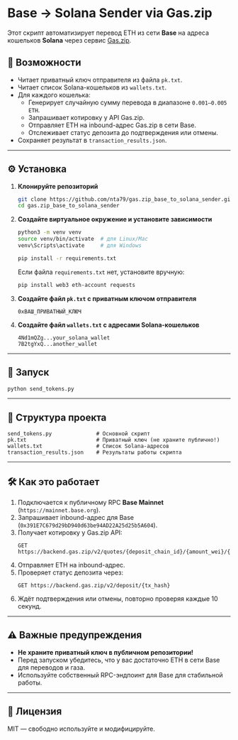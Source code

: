 # Base → Solana Sender via Gas.zip

Этот скрипт автоматизирует перевод ETH из сети **Base** на адреса кошельков **Solana** через сервис [Gas.zip](https://gas.zip).

## 📌 Возможности
- Читает приватный ключ отправителя из файла `pk.txt`.
- Читает список Solana-кошельков из `wallets.txt`.
- Для каждого кошелька:
  - Генерирует случайную сумму перевода в диапазоне `0.001–0.005 ETH`.
  - Запрашивает котировку у API Gas.zip.
  - Отправляет ETH на inbound-адрес Gas.zip в сети Base.
  - Отслеживает статус депозита до подтверждения или отмены.
- Сохраняет результат в `transaction_results.json`.

---

## ⚙️ Установка

1. **Клонируйте репозиторий**
   ```bash
   git clone https://github.com/nta79/gas.zip_base_to_solana_sender.git
   cd gas.zip_base_to_solana_sender
   ```

2. **Создайте виртуальное окружение и установите зависимости**
   ```bash
   python3 -m venv venv
   source venv/bin/activate  # для Linux/Mac
   venv\Scripts\activate     # для Windows

   pip install -r requirements.txt
   ```
   Если файла `requirements.txt` нет, установите вручную:
   ```bash
   pip install web3 eth-account requests
   ```

3. **Создайте файл `pk.txt` с приватным ключом отправителя**
   ```
   0xВАШ_ПРИВАТНЫЙ_КЛЮЧ
   ```

4. **Создайте файл `wallets.txt` с адресами Solana-кошельков**
   ```
   4Nd1mQZg...your_solana_wallet
   7B2tgYxQ...another_wallet
   ```

---

## 🚀 Запуск

```bash
python send_tokens.py
```

---

## 📂 Структура проекта
```
send_tokens.py              # Основной скрипт
pk.txt                      # Приватный ключ (не храните публично!)
wallets.txt                 # Список Solana-адресов
transaction_results.json    # Результаты работы скрипта
```

---

## 🛠 Как это работает
1. Подключается к публичному RPC **Base Mainnet** (`https://mainnet.base.org`).
2. Запрашивает inbound-адрес для Base (`0x391E7C679d29bD940d63be94AD22A25d25b5A604`).
3. Получает котировку у Gas.zip API:
   ```
   GET https://backend.gas.zip/v2/quotes/{deposit_chain_id}/{amount_wei}/{outbound_chain_id}
   ```
4. Отправляет ETH на inbound-адрес.
5. Проверяет статус депозита через:
   ```
   GET https://backend.gas.zip/v2/deposit/{tx_hash}
   ```
6. Ждёт подтверждения или отмены, повторно проверяя каждые 10 секунд.

---

## ⚠️ Важные предупреждения
- **Не храните приватный ключ в публичном репозитории!**
- Перед запуском убедитесь, что у вас достаточно ETH в сети Base для переводов и газа.
- Используйте собственный RPC-эндпоинт для Base для стабильной работы.

---

## 📜 Лицензия
MIT — свободно используйте и модифицируйте.
